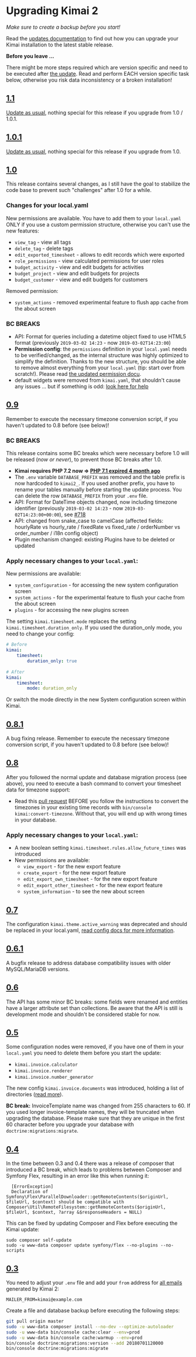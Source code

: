 # Upgrading Kimai 2

_Make sure to create a backup before you start!_ 

Read the [updates documentation](https://www.kimai.org/documentation/updates.html) to find out how 
you can upgrade your Kimai installation to the latest stable release.

**Before you leave ...**

There might be more steps required which are version specific and need to be executed after [the update](https://www.kimai.org/documentation/updates.html).
Read and perform EACH version specific task below, otherwise you risk data inconsistency or a broken installation!

## [1.1](https://github.com/kevinpapst/kimai2/releases/tag/1.1)

[Update as usual](https://www.kimai.org/documentation/updates.html), nothing special for this release if you upgrade from 1.0 / 1.0.1.

## [1.0.1](https://github.com/kevinpapst/kimai2/releases/tag/1.0.1)

[Update as usual](https://www.kimai.org/documentation/updates.html), nothing special for this release if you upgrade from 1.0.

## [1.0](https://github.com/kevinpapst/kimai2/releases/tag/1.0)

This release contains several changes, as I still have the goal to stabilize the code base to prevent 
such "challenges" after 1.0 for a while.

### Changes for your local.yaml
 
New permissions are available. You have to add them to your `local.yaml` ONLY if you use a custom permission structure, 
otherwise you can't use the new features: 
- `view_tag` - view all tags
- `delete_tag` - delete tags
- `edit_exported_timesheet` - allows to edit records which were exported
- `role_permissions` - view calculated permissions for user roles
- `budget_activity` - view and edit budgets for activities
- `budget_project` - view and edit budgets for projects
- `budget_customer` - view and edit budgets for customers

Removed permission:
- `system_actions` - removed experimental feature to flush app cache from the about screen

### BC BREAKS

- API: Format for queries including a datetime object fixed to use HTML5 format (previously `2019-03-02 14:23` - now `2019-03-02T14:23:00`)
- **Permission config**: the `permissions` definition in your `local.yaml` needs to be verified/changed, as the internal structure was highly optimized to simplify the definition. 
Thanks to the new structure, you should be able to remove almost everything from your `local.yaml` (tip: start over from scratch!). Please read [the updated permission docu](https://www.kimai.org/documentation/permissions.html). 
- default widgets were removed from `kimai.yaml`, that shouldn't cause any issues ... but if something is odd: [look here for help](https://www.kimai.org/documentation/dashboard.html)

## [0.9](https://github.com/kevinpapst/kimai2/releases/tag/0.9)

Remember to execute the necessary timezone conversion script, if you haven't updated to 0.8 before (see below)!

### BC BREAKS

This release contains some BC breaks which were necessary before 1.0 will be released (_now or never_), to prevent those BC breaks after 1.0. 

- **Kimai requires PHP 7.2 now => [PHP 7.1 expired 4 month ago](https://www.php.net/supported-versions.php)**
- The `.env` variable `DATABASE_PREFIX` was removed and the table prefix is now hardcoded to `kimai2_`. If you used another prefix, 
you have to rename your tables manually before starting the update process. You can delete the row `DATABASE_PREFIX` from your `.env` file.
- API: Format for DateTime objects changed, now including timezone identifier (previously `2019-03-02 14:23` - now `2019-03-02T14:23:00+00:00`), see [#718](https://github.com/kevinpapst/kimai2/pull/718)
- API: changed from snake_case to camelCase (affected fields: hourlyRate vs hourly_rate / fixedRate vs fixed_rate / orderNumber vs order_number / i18n config object)
- Plugin mechanism changed: existing Plugins have to be deleted or updated

### Apply necessary changes to your `local.yaml`: 

New permissions are available: 
- `system_configuration` - for accessing the new system configuration screen
- `system_actions` - for the experimental feature to flush your cache from the about screen
- `plugins` - for accessing the new plugins screen

The setting `kimai.timesheet.mode` replaces the setting `kimai.timesheet.duration_only`. If you used the duration_only mode, you need to change your config:
```yaml
# Before
kimai:
    timesheet:
        duration_only: true
        
# After
kimai:
    timesheet:
        mode: duration_only
```
Or switch the mode directly in the new System configuration screen within Kimai.  

## [0.8.1](https://github.com/kevinpapst/kimai2/releases/tag/0.8.1)

A bug fixing release. Remember to execute the necessary timezone conversion script, if you haven't updated to 0.8 before (see below)!

## [0.8](https://github.com/kevinpapst/kimai2/releases/tag/0.8)

After you followed the normal update and database migration process (see above), you need to execute a bash command to convert your timesheet data for timezone support:

- Read this [pull request](https://github.com/kevinpapst/kimai2/pull/372) BEFORE you follow the instructions to convert the 
timezones in your existing time records with `bin/console kimai:convert-timezone`. Without that, you will end up with wrong times in your database.

### Apply necessary changes to your `local.yaml`: 

- A new boolean setting `kimai.timesheet.rules.allow_future_times` was introduced
- New permissions are available: 
  - `view_export` - for the new export feature
  - `create_export` - for the new export feature
  - `edit_export_own_timesheet` - for the new export feature
  - `edit_export_other_timesheet` - for the new export feature
  - `system_information` - to see the new about screen

## [0.7](https://github.com/kevinpapst/kimai2/releases/tag/0.7)

The configuration `kimai.theme.active_warning` was deprecated and should be replaced in your local.yaml, 
[read config docs for more information](https://www.kimai.org/documentation/timesheet.html#limit-active-entries).

## [0.6.1](https://github.com/kevinpapst/kimai2/releases/tag/0.6.1)

A bugfix release to address database compatibility issues with older MySQL/MariaDB versions.

## [0.6](https://github.com/kevinpapst/kimai2/releases/tag/0.6)

The API has some minor BC breaks: some fields were renamed and entities have a larger attribute set than collections. 
Be aware that the API is still is development mode and shouldn't be considered stable for now.

## [0.5](https://github.com/kevinpapst/kimai2/releases/tag/0.5)

Some configuration nodes were removed, if you have one of them in your `local.yaml` you need to delete them before you start the update:
- `kimai.invoice.calculator`
- `kimai.invoice.renderer`
- `kimai.invoice.number_generator`

The new config `kimai.invoice.documents` was introduced, holding a list of directories ([read more](https://www.kimai.org/documentation/invoices.html)).

**BC break:** InvoiceTemplate name was changed from 255 characters to 60. If you used longer invoice-template names, they will be truncated when upgrading the database.
Please make sure that they are unique in the first 60 character before you upgrade your database with `doctrine:migrations:migrate`. 

## [0.4](https://github.com/kevinpapst/kimai2/releases/tag/0.4)

In the time between 0.3 and 0.4 there was a release of composer that introduced a BC break, 
which leads to problems between Composer and Symfony Flex, resulting in an error like this when running it:

```
  [ErrorException]
  Declaration of Symfony\Flex\ParallelDownloader::getRemoteContents($originUrl, $fileUrl, $context) should be compatible with Composer\Util\RemoteFilesystem::getRemoteContents($originUrl, $fileUrl, $context, ?array &$responseHeaders = NULL)
```

This can be fixed by updating Composer and Flex before executing the Kimai update:
```
sudo composer self-update
sudo -u www-data composer update symfony/flex --no-plugins --no-scripts
```

## [0.3](https://github.com/kevinpapst/kimai2/releases/tag/0.3)

You need to adjust your `.env` file and add your `from` address for [all emails](https://www.kimai.org/documentation/emails.html) generated by Kimai 2:
```
MAILER_FROM=kimai@example.com
```

Create a file and database backup before executing the following steps: 

```bash
git pull origin master
sudo -u www-data composer install --no-dev --optimize-autoloader
sudo -u www-data bin/console cache:clear --env=prod
sudo -u www-data bin/console cache:warmup --env=prod
bin/console doctrine:migrations:version --add 20180701120000
bin/console doctrine:migrations:migrate
```
